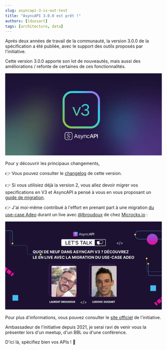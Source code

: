 ```yaml
---
slug: asyncapi-3-is-out-test
title: "AsyncAPI 3.0.0 est prêt !"
authors: [ldussart]
tags: [architecture, data]
---
```


Aprés deux années de travail de la communauté, la version 3.0.0 de la spécification a été publiée, avec le support des outils proposés par l'initiative.

Cette version 3.0.0 apporte son lot de nouveautés, mais aussi des améliorations / refonte de certaines de ces fonctionnalités.

![AsyncAPI logo](./cover.webp)

<!-- truncate -->

Pour y découvrir les principaux changements, 

👉 Vous pouvez consulter le [changelog](https://www.asyncapi.com/blog/release-notes-3.0.0) de cette version.

👉 Si vous utilisiez déjà la version 2, vous allez devoir migrer vos specifications en V3 et 
AsyncAPI a pensé à vous en vous proposant un [guide de migration](https://www.asyncapi.com/docs/migration/migrating-to-v3).

👉 J'ai moi-même contribué à l'effort en prenant part à une migration [du use-case Adeo](https://www.asyncapi.com/casestudies/adeogroup) durant un live avec [@lbroudoux](https://twitter.com/lbroudoux) de chez [Microcks.io](https://microcks.io/) : 

[![Regarder la video sur Youtube](./v3livemigration.jpeg 'Go to v3 migration live')](https://www.youtube.com/watch?v=WCK9_ZDv6K4)

Pour plus d'informations, vous pouvez consulter le [site officiel](https://www.asyncapi.com/) de l'initiative.

Ambassadeur de l'initiative depuis 2021, je serai ravi de venir vous la présenter lors d'un meetup, d'un BBL ou d'une conférence.

D'ici là, spécifiez bien vos APIs ! 🚀
